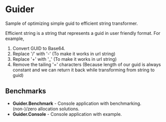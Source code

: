 # Guider
Sample of optimizing simple guid to efficient string transformer.

Efficient string is a string that represents a guid in user friendly format. For example,
1. Convert GUID to Base64.
2. Replace '/' with '-' (To make it works in url string)
3. Replace '+' with '_' (To make it works in url string)
4. Remove the tailing '=' characters (Because length of our guid is always constant and we can return it back while transforming from string to guid)

## Benchmarks
- **Guider.Benchmark** - Console application with benchmarking. (non-)/zero allocation solutions.
- **Guider.Console** - Console application with example.
